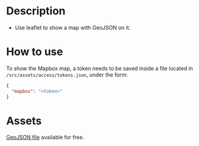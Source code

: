 # Description
- Use leaflet to show a map with GeoJSON on it.

# How to use
To show the Mapbox map, a token needs to be saved inside a file located in `/src/assets/access/tokens.json`, under the form:

```json
{
  "mapbox": "<token>"
}
```

# Assets
[GeoJSON file](https://github.com/johan/world.geo.json) available for free.
